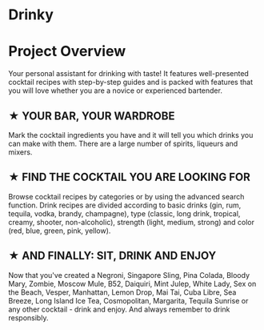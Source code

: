 # Drinky

# Project Overview

Your personal assistant for drinking with taste! It features well-presented cocktail recipes with step-by-step guides and is packed with features that you will love whether you are a novice or experienced bartender.

## ★ YOUR BAR, YOUR WARDROBE
Mark the cocktail ingredients you have and it will tell you which drinks you can make with them. There are a large number of spirits, liqueurs and mixers.

## ★ FIND THE COCKTAIL YOU ARE LOOKING FOR
Browse cocktail recipes by categories or by using the advanced search function. Drink recipes are divided according to basic drinks (gin, rum, tequila, vodka, brandy, champagne), type (classic, long drink, tropical, creamy, shooter, non-alcoholic), strength (light, medium, strong) and color (red, blue, green, pink, yellow).

## ★ AND FINALLY: SIT, DRINK AND ENJOY
Now that you've created a Negroni, Singapore Sling, Pina Colada, Bloody Mary, Zombie, Moscow Mule, B52, Daiquiri, Mint Julep, White Lady, Sex on the Beach, Vesper, Manhattan, Lemon Drop, Mai Tai, Cuba Libre, Sea Breeze, Long Island Ice Tea, Cosmopolitan, Margarita, Tequila Sunrise or any other cocktail - drink and enjoy. And always remember to drink responsibly.
